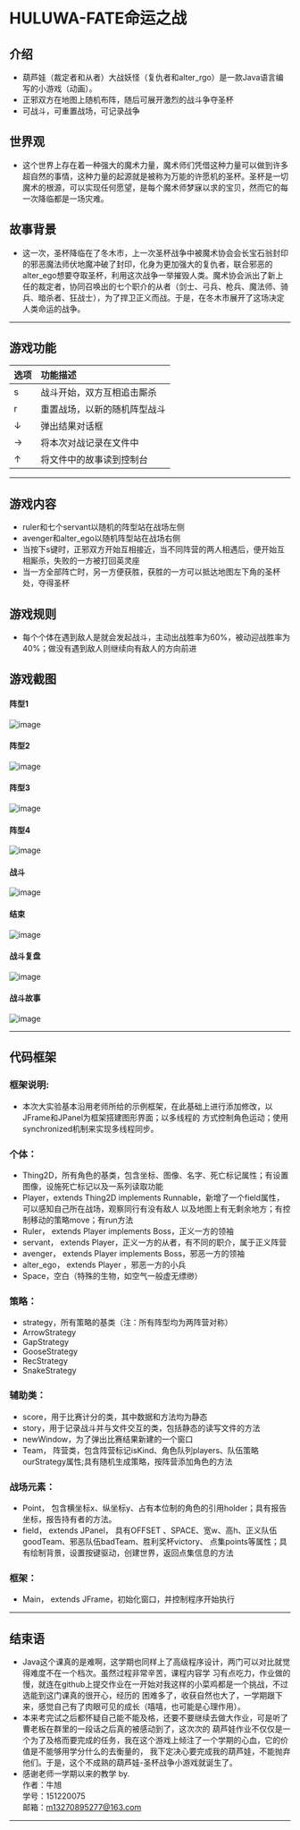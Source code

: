 # HULUWA-FATE命运之战
## 介绍
- 葫芦娃（裁定者和从者）大战妖怪（复仇者和alter_rgo）是一款Java语言编写的小游戏（动画）。
- 正邪双方在地图上随机布阵，随后可展开激烈的战斗争夺圣杯
- 可战斗，可重置战场，可记录战争
## 世界观
- 这个世界上存在着一种强大的魔术力量，魔术师们凭借这种力量可以做到许多超自然的事情，这种力量的起源就是被称为万能的许愿机的圣杯。圣杯是一切魔术的根源，可以实现任何愿望，是每个魔术师梦寐以求的宝贝，然而它的每一次降临都是一场灾难。
## 故事背景
- 这一次，圣杯降临在了冬木市，上一次圣杯战争中被魔术协会会长宝石翁封印的邪恶魔法师伏地魔冲破了封印，化身为更加强大的复仇者，联合邪恶的alter_ego想要夺取圣杯，利用这次战争一举摧毁人类。魔术协会派出了新上任的裁定者，协同召唤出的七个职介的从者（剑士、弓兵、枪兵、魔法师、骑兵、暗杀者、狂战士），为了捍卫正义而战。于是，在冬木市展开了这场决定人类命运的战争。
***
## 游戏功能
|选项|功能描述|
|:------|:----|
|s|战斗开始，双方互相追击厮杀|
|r|重置战场，以新的随机阵型战斗|
|↓|弹出结果对话框|
|→|将本次对战记录在文件中|
|↑|将文件中的故事读到控制台|
***
## 游戏内容
- ruler和七个servant以随机的阵型站在战场左侧
- avenger和alter_ego以随机阵型站在战场右侧
- 当按下s键时，正邪双方开始互相接近，当不同阵营的两人相遇后，便开始互相厮杀，失败的一方被打回英灵座
- 当一方全部阵亡时，另一方便获胜，获胜的一方可以抵达地图左下角的圣杯处，夺得圣杯
## 游戏规则
- 每个个体在遇到敌人是就会发起战斗，主动出战胜率为60%，被动迎战胜率为40%；做没有遇到敌人则继续向有敌人的方向前进
## 游戏截图
#### 阵型1
![image](https://github.com/Dead96Beat/java-2017f-homework/blob/master/Fianl%20Project/final_project/葫芦娃报告截图/对阵1.png "应用截图")
#### 阵型2
![image](https://github.com/Dead96Beat/java-2017f-homework/blob/master/Fianl%20Project/final_project/葫芦娃报告截图/对阵2.png "应用截图")
#### 阵型3
![image](https://github.com/Dead96Beat/java-2017f-homework/blob/master/Fianl%20Project/final_project/葫芦娃报告截图/对阵3.png "应用截图")
#### 阵型4
![image](https://github.com/Dead96Beat/java-2017f-homework/blob/master/Fianl%20Project/final_project/葫芦娃报告截图/对阵4.png "应用截图")
#### 战斗
![image](https://github.com/Dead96Beat/java-2017f-homework/blob/master/Fianl%20Project/final_project/葫芦娃报告截图/战斗.png "应用截图")
#### 结束
![image](https://github.com/Dead96Beat/java-2017f-homework/blob/master/Fianl%20Project/final_project/葫芦娃报告截图/结束.png "应用截图")
#### 战斗复盘
![image](https://github.com/Dead96Beat/java-2017f-homework/blob/master/Fianl%20Project/final_project/葫芦娃报告截图/战斗复盘.png "应用截图")
#### 战斗故事
![image](https://github.com/Dead96Beat/java-2017f-homework/blob/master/Fianl%20Project/final_project/葫芦娃报告截图/战斗故事.png "应用截图")
***
## 代码框架
### 框架说明:
- 本次大实验基本沿用老师所给的示例框架，在此基础上进行添加修改，以JFrame和JPanel为框架搭建图形界面；以多线程的
方式控制角色运动；使用synchronized机制来实现多线程同步。
### 个体：
* Thing2D，所有角色的基类，包含坐标、图像、名字、死亡标记属性；有设置图像，设施死亡标记以及一系列读取功能
* Player，extends Thing2D implements Runnable，新增了一个field属性，可以感知自己所在战场，观察同行有没有敌人
以及地图上有无剩余地方；有控制移动的策略move；有run方法
* Ruler， extends Player implements Boss，正义一方的领袖
* servant， extends Player，正义一方的从者，有不同的职介，属于正义阵营
* avenger， extends Player implements Boss，邪恶一方的领袖
* alter_ego， extends Player ，邪恶一方的小兵
* Space，空白（特殊的生物，如空气一般虚无缥缈）
### 策略：
* strategy，所有策略的基类（注：所有阵型均为两阵营对称）
* ArrowStrategy
* GapStrategy
* GooseStrategy
* RecStrategy
* SnakeStrategy
### 辅助类：
* score，用于比赛计分的类，其中数据和方法均为静态
* story，用于记录战斗并与文件交互的类，包括静态的读写文件的方法
* newWindow，为了弹出比赛结果新建的一个窗口
* Team， 阵营类，包含阵营标记isKind、角色队列players、队伍策略ourStrategy属性;具有随机生成策略，按阵营添加角色的方法
### 战场元素：
* Point， 包含横坐标x、纵坐标y、占有本位制的角色的引用holder；具有报告坐标，报告持有者的方法。
* field， extends JPanel， 具有OFFSET 、SPACE、宽w、高h、正义队伍goodTeam、邪恶队伍badTeam、胜利奖杯victory、
点集points等属性；具有绘制背景，设置按键驱动，创建世界，返回点集信息的方法
### 框架：
* Main， extends JFrame，初始化窗口，并控制程序开始执行
***
## 结束语
- Java这个课真的是难啊，这学期也同样上了高级程序设计，两门可以对比就觉得难度不在一个档次。虽然过程非常辛苦，课程内容学
习有点吃力，作业做的慢，就连在github上提交作业在一开始对我这样的小菜鸡都是一个挑战，不过选能到这门课真的很开心，经历的
困难多了，收获自然也大了，一学期跟下来，感觉自己有了肉眼可见的成长（嘻嘻，也可能是心理作用）。
- 本来考完试之后都怀疑自己能不能及格，还要不要继续去做大作业，可是听了曹老板在群里的一段话之后真的被感动到了，这次次的
葫芦娃作业不仅仅是一个为了及格而要完成的任务，我在这个游戏上倾注了一个学期的心血，它的价值是不能够用学分什么的去衡量的，
我下定决心要完成我的葫芦娃，不能抛弃他们。于是，这个不成熟的葫芦娃-圣杯战争小游戏就诞生了。
- 感谢老师一学期以来的教学
by.<br>
作者：牛旭<br>
学号：151220075<br>
邮箱：m13270895277@163.com<br>
***
